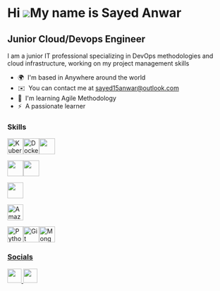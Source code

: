 Hi ![](https://user-images.githubusercontent.com/18350557/176309783-0785949b-9127-417c-8b55-ab5a4333674e.gif)My name is Sayed Anwar
===================================================================================================================================

Junior Cloud/Devops Engineer
-------------------------------------

I am a junior IT professional specializing in DevOps methodologies and cloud infrastructure, working on my project management skills 

* 🌍  I'm based in Anywhere around the world
* ✉️  You can contact me at [sayed15anwar@outlook.com](mailto:sayed15anwar@outlook.com)
* 🧠  I'm learning Agile Methodology
* ⚡  A passionate learner 

### Skills


<p align="left">
<a href="https://kubernetes.io/" target="_blank" rel="noreferrer" ><img src="https://cdn.jsdelivr.net/gh/devicons/devicon/icons/kubernetes/kubernetes-plain.svg" width="36" height="36" alt="Kubernetes" /></a><a href="https://www.docker.com/" target="_blank" rel="noreferrer"><img src="https://raw.githubusercontent.com/danielcranney/readme-generator/main/public/icons/skills/docker-colored.svg" width="36" height="36" alt="Docker" /></a><a><img src="https://cdn.jsdelivr.net/gh/devicons/devicon/icons/argocd/argocd-original.svg" width="36" height="36" /></a>

<a><img src="https://cdn.jsdelivr.net/gh/devicons/devicon/icons/prometheus/prometheus-original.svg" width="36" height="36"/></a><a><img src="https://cdn.jsdelivr.net/gh/devicons/devicon/icons/grafana/grafana-original.svg" width="36" height="36"/></a>

<a><img src="https://cdn.jsdelivr.net/gh/devicons/devicon/icons/terraform/terraform-original-wordmark.svg" width="36" height="36"/><a/>

</a><a href="https://aws.amazon.com" target="_blank" rel="noreferrer"><img src="https://raw.githubusercontent.com/danielcranney/readme-generator/main/public/icons/skills/aws-colored.svg" width="36" height="36" alt="Amazon Web Services" /></a>

<a href="https://www.python.org/" target="_blank" rel="noreferrer"><img src="https://raw.githubusercontent.com/danielcranney/readme-generator/main/public/icons/skills/python-colored.svg" width="36" height="36" alt="Python" /></a><a href="https://git-scm.com/" target="_blank" rel="noreferrer"><img src="https://raw.githubusercontent.com/danielcranney/readme-generator/main/public/icons/skills/git-colored.svg" width="36" height="36" alt="Git" /></a><a href="https://www.mongodb.com/" target="_blank" rel="noreferrer"><img src="https://raw.githubusercontent.com/danielcranney/readme-generator/main/public/icons/skills/mongodb-colored.svg" width="36" height="36" alt="MongoDB" />
</p>


### Socials

<p align="left"> <a href="https://www.github.com/anwar-15" target="_blank" rel="noreferrer"> <picture> <source media="(prefers-color-scheme: dark)" srcset="https://raw.githubusercontent.com/danielcranney/readme-generator/main/public/icons/socials/github-dark.svg" /> <source media="(prefers-color-scheme: light)" srcset="https://raw.githubusercontent.com/danielcranney/readme-generator/main/public/icons/socials/github.svg" /> <img src="https://raw.githubusercontent.com/danielcranney/readme-generator/main/public/icons/socials/github.svg" width="32" height="32" /> </picture> </a> <a href="https://www.linkedin.com/in/sayed-anwar" target="_blank" rel="noreferrer"> <picture> <source media="(prefers-color-scheme: dark)" srcset="https://raw.githubusercontent.com/danielcranney/readme-generator/main/public/icons/socials/linkedin-dark.svg" /> <source media="(prefers-color-scheme: light)" srcset="https://raw.githubusercontent.com/danielcranney/readme-generator/main/public/icons/socials/linkedin.svg" /> <img src="https://raw.githubusercontent.com/danielcranney/readme-generator/main/public/icons/socials/linkedin.svg" width="32" height="32" /> </picture> </a></p>

